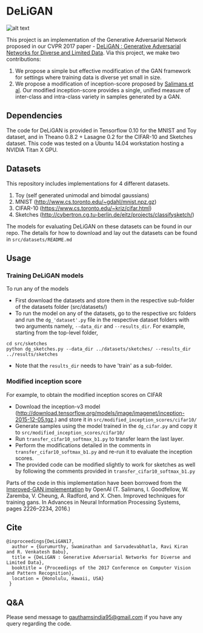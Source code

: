 # DeLiGAN

![alt text](http://val.cds.iisc.ac.in/deligan/GAN-DeLiGAN.svg)


  This project is an implementation of the Generative Adversarial Network proposed in our CVPR 2017 paper - [DeLiGAN : Generative Adversarial Networks for Diverse and Limited Data](https://arxiv.org/pdf/1706.02071.pdf). Via this project, we make two contributions:
   1. We propose a simple but effective modification of the GAN framework for settings where training data is diverse yet small in size. 
   2. We propose a modification of inception-score proposed by [Salimans et al](https://github.com/openai/improved-gan). Our modified inception-score provides a single, unified measure of inter-class and intra-class variety in samples generated by a GAN. 

## Dependencies

  The code for DeLiGAN is provided in Tensorflow 0.10 for the MNIST and Toy dataset, and in Theano 0.8.2 + Lasagne 0.2 for the CIFAR-10 and Sketches dataset. This code was tested on a Ubuntu 14.04 workstation hosting a NVIDIA Titan X GPU. 
  
## Datasets

  This repository includes implementations for 4 different datasets. 
   1. Toy (self generated unimodal and bimodal gaussians)
   2. MNIST (http://www.cs.toronto.edu/~gdahl/mnist.npz.gz)
   3. CIFAR-10 (https://www.cs.toronto.edu/~kriz/cifar.html)
   4. Sketches (http://cybertron.cg.tu-berlin.de/eitz/projects/classifysketch/)

The models for evaluating DeLiGAN on these datasets can be found in our repo. The details for how to download and lay out the datasets can be found in `src/datasets/README.md` 

## Usage

### Training DeLiGAN models

  To run any of the models
   - First download the datasets and store them in the respective sub-folder of the datasets folder (src/datasets/) 
   - To run the model on any of the datasets, go to the respective src folders and run the `dg_'dataset'.py` file in the respective dataset folders with two arguments namely, `--data_dir` and `--results_dir`. For example, starting from the top-level folder, 

    cd src/sketches 
    python dg_sketches.py --data_dir ../datasets/sketches/ --results_dir ../results/sketches

   - Note that the `results_dir` needs to have 'train' as a sub-folder.

### Modified inception score  
For example, to obtain the modified inception scores on CIFAR
   - Download the inception-v3 model (http://download.tensorflow.org/models/image/imagenet/inception-2015-12-05.tgz.) and store it in `src/modified_inception_scores/cifar10/`
   - Generate samples using the model trained in the `dg_cifar.py` and copy it to `src/modified_inception_scores/cifar10/`
   - Run `transfer_cifar10_softmax_b1.py` to transfer learn the last layer.
   - Perform the modifications detailed in the comments in `transfer_cifar10_softmax_b1.py` and re-run it to evaluate the inception scores.
   - The provided code can be modified slightly to work for sketches as well by following the comments provided in `transfer_cifar10_softmax_b1.py`
   
Parts of the code in this implementation have been borrowed from the [Improved-GAN implementation](https://github.com/openai/improved-gan) by OpenAI (T. Salimans, I. Goodfellow, W. Zaremba, V. Cheung, A. Radford, and X. Chen. Improved techniques for training gans. In Advances in Neural Information Processing Systems, pages 2226–2234, 2016.)

## Cite

    @inproceedings{DeLiGAN17,
      author = {Gurumurthy, Swaminathan and Sarvadevabhatla, Ravi Kiran and R. Venkatesh Babu},
      title = {DeLiGAN : Generative Adversarial Networks for Diverse and Limited Data},
      booktitle = {Proceedings of the 2017 Conference on Computer Vision and Pattern Recognition},
      location = {Honolulu, Hawaii, USA}
     }

## Q&A

Please send message to gauthamsindia95@gmail.com if you have any query regarding the code.
